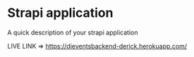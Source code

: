 # Strapi application

A quick description of your strapi application

LIVE LINK => https://djeventsbackend-derick.herokuapp.com/

